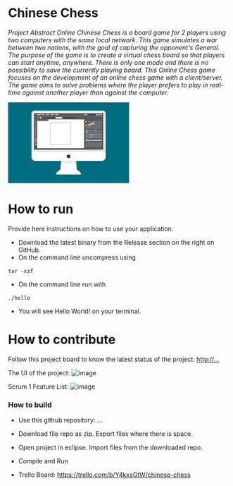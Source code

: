 # Chinese Chess
*Project Abstract
Online Chinese Chess is a board game for 2 players using two computers with the same local network. This game simulates a war between two nations, with the goal of capturing the opponent's General. The purpose of the game is to create a virtual chess board so that players can start anytime, anywhere. There is only one mode and there is no possibility to save the currently playing board. This Online Chess game focuses on the development of an online chess game with a client/server. The game aims to solve problems where the player prefers to play in real-time against another player than against the computer.*

![This is a screenshot.](images.png)


# How to run
Provide here instructions on how to use your application.   
- Download the latest binary from the Release section on the right on GitHub.  
- On the command line uncompress using
```
tar -xzf  
```
- On the command line run with
```
./hello
```
- You will see Hello World! on your terminal. 

# How to contribute
Follow this project board to know the latest status of the project: [http://...]([http://...])  

The UI of the project: ![image](https://user-images.githubusercontent.com/70277494/161112318-d1b01255-6382-4964-a924-7953a155b140.png)

Scrum 1 Feature List: ![image](https://user-images.githubusercontent.com/70277494/161112410-927e9363-9802-449f-9823-38acb26608e5.png)


### How to build
- Use this github repository: ... 
- Download file repo as zip. Export files where there is space.
- Open project in eclipse. Import files from the downloaded repo.
- Compile and Run

- Trello Board: https://trello.com/b/Y4kxsGtW/chinese-chess
